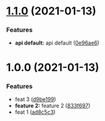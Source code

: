 # [1.1.0](https://github.com/venzel/auto-fix/compare/v1.0.0...v1.1.0) (2021-01-13)


### Features

* **api default:** api default ([0e96ae6](https://github.com/venzel/auto-fix/commit/0e96ae60a969a464dc7f25a28b161d3e9e8968fe))

# 1.0.0 (2021-01-13)


### Features

* feat 3 ([d9be199](https://github.com/venzel/auto-fix/commit/d9be199da20a5d46d5672f58259f2f2c0a3ee7c0))
* **feature 2:** feature 2 ([833f697](https://github.com/venzel/auto-fix/commit/833f6973154bef94a0af3263a91822a8a7259e4b))
* feat 1 ([ad8c5c3](https://github.com/venzel/auto-fix/commit/ad8c5c3f219085205a8c764a03a3635fe31b1c26))
